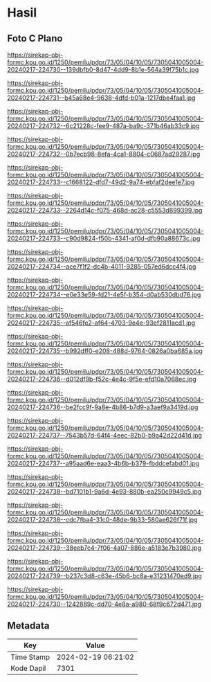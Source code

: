 # Hasil

## Foto C Plano

https://sirekap-obj-formc.kpu.go.id/1250/pemilu/pdpr/73/05/04/10/05/7305041005004-20240217-224730--139dbfb0-8d47-4dd9-8b1e-564a39f75b1c.jpg

https://sirekap-obj-formc.kpu.go.id/1250/pemilu/pdpr/73/05/04/10/05/7305041005004-20240217-224731--b45a68e4-9638-4dfd-b01a-1217dbe4faa1.jpg

https://sirekap-obj-formc.kpu.go.id/1250/pemilu/pdpr/73/05/04/10/05/7305041005004-20240217-224732--6c21228c-fee9-487a-ba9c-371b46ab33c9.jpg

https://sirekap-obj-formc.kpu.go.id/1250/pemilu/pdpr/73/05/04/10/05/7305041005004-20240217-224732--0b7ecb98-8efa-4ca1-8804-c0687ad29287.jpg

https://sirekap-obj-formc.kpu.go.id/1250/pemilu/pdpr/73/05/04/10/05/7305041005004-20240217-224733--c1668122-dfd7-49d2-9a74-ebfaf2dee1e7.jpg

https://sirekap-obj-formc.kpu.go.id/1250/pemilu/pdpr/73/05/04/10/05/7305041005004-20240217-224733--2264d14c-f075-468d-ac28-c5553d899399.jpg

https://sirekap-obj-formc.kpu.go.id/1250/pemilu/pdpr/73/05/04/10/05/7305041005004-20240217-224733--c90d9824-f50b-4341-af0d-dfb90a88673c.jpg

https://sirekap-obj-formc.kpu.go.id/1250/pemilu/pdpr/73/05/04/10/05/7305041005004-20240217-224734--ace7f1f2-dc4b-4011-9285-057ed6dcc4f4.jpg

https://sirekap-obj-formc.kpu.go.id/1250/pemilu/pdpr/73/05/04/10/05/7305041005004-20240217-224734--e0e33e59-fd21-4e5f-b354-d0ab530dbd76.jpg

https://sirekap-obj-formc.kpu.go.id/1250/pemilu/pdpr/73/05/04/10/05/7305041005004-20240217-224735--af546fe2-af64-4703-9e4e-93ef2811acd1.jpg

https://sirekap-obj-formc.kpu.go.id/1250/pemilu/pdpr/73/05/04/10/05/7305041005004-20240217-224735--b992dff0-e208-488d-9764-0826a0ba685a.jpg

https://sirekap-obj-formc.kpu.go.id/1250/pemilu/pdpr/73/05/04/10/05/7305041005004-20240217-224736--d012df9b-f52c-4e4c-9f5e-efd10a7068ec.jpg

https://sirekap-obj-formc.kpu.go.id/1250/pemilu/pdpr/73/05/04/10/05/7305041005004-20240217-224736--be2fcc9f-9a8e-4b86-b7d9-a3aef9a3419d.jpg

https://sirekap-obj-formc.kpu.go.id/1250/pemilu/pdpr/73/05/04/10/05/7305041005004-20240217-224737--7543b57d-64f4-4eec-82b0-b9a42d22d41d.jpg

https://sirekap-obj-formc.kpu.go.id/1250/pemilu/pdpr/73/05/04/10/05/7305041005004-20240217-224737--a95aad6e-eaa3-4b6b-b379-fbddcefabd01.jpg

https://sirekap-obj-formc.kpu.go.id/1250/pemilu/pdpr/73/05/04/10/05/7305041005004-20240217-224738--bd7101b1-9a6d-4e93-880b-ea250c9949c5.jpg

https://sirekap-obj-formc.kpu.go.id/1250/pemilu/pdpr/73/05/04/10/05/7305041005004-20240217-224738--cdc7fba4-31c0-48de-9b33-580ae626f71f.jpg

https://sirekap-obj-formc.kpu.go.id/1250/pemilu/pdpr/73/05/04/10/05/7305041005004-20240217-224739--38eeb7c4-7f06-4a07-886e-a5183e7b3980.jpg

https://sirekap-obj-formc.kpu.go.id/1250/pemilu/pdpr/73/05/04/10/05/7305041005004-20240217-224739--b237c3d8-c63e-45b6-bc8a-e31231470ed9.jpg

https://sirekap-obj-formc.kpu.go.id/1250/pemilu/pdpr/73/05/04/10/05/7305041005004-20240217-224730--1242889c-dd70-4e8a-a980-68f9c672d471.jpg


## Metadata

| Key        | Value               |
| ---------- | ------------------- |
| Time Stamp | 2024-02-19 06:21:02 |
| Kode Dapil | 7301                |



